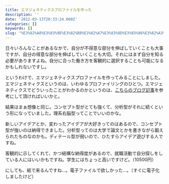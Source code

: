 ```yaml
---
title: エマジェネティクスプロファイルを作った
description: ''
date: '2012-03-13T20:33:24.000Z'
categories: []
keywords: []
slug: "%E3%82%A8%E3%83%9E%E3%82%B8%E3%82%A7%E3%83%8D%E3%83%86%E3%82%A3%E3%82%AF%E3%82%B9%E3%83%97%E3%83%AD%E3%83%95%E3%82%A1%E3%82%A4%E3%83%AB%E3%82%92%E4..."
---
```

日々いろんなことがあるなかで、自分が不得意な部分を伸ばしていくことも大事ですが、自分の得意な部分を伸ばしていくことも大切。それにはまず自分を知る必要がありますよね。自分に合った働き方を客観的に選択することも可能になるかもしれないですし。

というわけで、エマジェネティクスプロファイルを作ってみることにしました。エマジェネティクスというのは、いわゆるプロファイリングのひとつ。エマジェネティクスでどういったことがわかるのかというのは、[こちらのブログ記事](http://works4life.jp/2010/10/about-emergenetics/)を参考にして頂ければいいかと。

結果はまぁ想像と同じ。コンセプト型がとても強くて、分析型がそれに続くという形になっていました。理系右脳型ってことでいいのかな。

新しいアイデアとか、変わったアイデアが大好きってのはあるので、コンセプト型が強いのは納得できました。分析型ってのは大学で論文とかを書きながら鍛えられたものなのかも。ディテール型が弱いので、ひたすらアイデア遊びする人ですね。

客観的に示してくれて、かつ結構な納得度があるので、就職活動で自分探しをしている人にはいいかもですね。学生にはちょっと高いですけど。（10500円）

にしても、紙で来るんですね…。電子ファイルで欲しかった…。（すぐに電子化しましたけど）